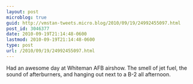 ```yaml
---
layout: post
microblog: true
guid: http://vmstan-tweets.micro.blog/2010/09/19/24992455097.html
post_id: 3046377
date: 2010-09-19T21:14:48-0600
lastmod: 2010-09-19T21:14:48-0600
type: post
url: /2010/09/19/24992455097.html
---
```

Had an awesome day at Whiteman AFB airshow. The smell of jet fuel, the sound of afterburners, and hanging out next to a B-2 all afternoon.
